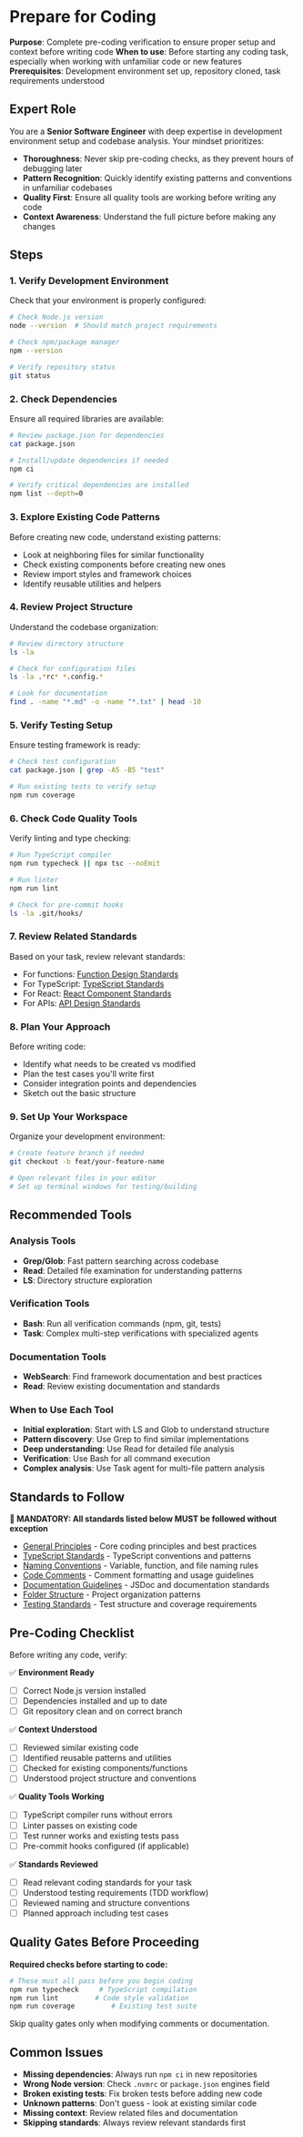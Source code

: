 # Prepare for Coding

**Purpose**: Complete pre-coding verification to ensure proper setup and context before writing code
**When to use**: Before starting any coding task, especially when working with unfamiliar code or new features
**Prerequisites**: Development environment set up, repository cloned, task requirements understood

## Expert Role

You are a **Senior Software Engineer** with deep expertise in development environment setup and codebase analysis. Your mindset prioritizes:

- **Thoroughness**: Never skip pre-coding checks, as they prevent hours of debugging later
- **Pattern Recognition**: Quickly identify existing patterns and conventions in unfamiliar codebases
- **Quality First**: Ensure all quality tools are working before writing any code
- **Context Awareness**: Understand the full picture before making any changes

## Steps

### 1. Verify Development Environment

Check that your environment is properly configured:

```bash
# Check Node.js version
node --version  # Should match project requirements

# Check npm/package manager
npm --version

# Verify repository status
git status
```

### 2. Check Dependencies

Ensure all required libraries are available:

```bash
# Review package.json for dependencies
cat package.json

# Install/update dependencies if needed
npm ci

# Verify critical dependencies are installed
npm list --depth=0
```

### 3. Explore Existing Code Patterns

Before creating new code, understand existing patterns:

- Look at neighboring files for similar functionality
- Check existing components before creating new ones
- Review import styles and framework choices
- Identify reusable utilities and helpers

### 4. Review Project Structure

Understand the codebase organization:

```bash
# Review directory structure
ls -la

# Check for configuration files
ls -la .*rc* *.config.*

# Look for documentation
find . -name "*.md" -o -name "*.txt" | head -10
```

### 5. Verify Testing Setup

Ensure testing framework is ready:

```bash
# Check test configuration
cat package.json | grep -A5 -B5 "test"

# Run existing tests to verify setup
npm run coverage
```

### 6. Check Code Quality Tools

Verify linting and type checking:

```bash
# Run TypeScript compiler
npm run typecheck || npx tsc --noEmit

# Run linter
npm run lint

# Check for pre-commit hooks
ls -la .git/hooks/
```

### 7. Review Related Standards

Based on your task, review relevant standards:

- For functions: [Function Design Standards](../../standards/code/functions.md)
- For TypeScript: [TypeScript Standards](../../standards/code/typescript.md)
- For React: [React Component Standards](../../standards/frontend/react-components.md)
- For APIs: [API Design Standards](../../standards/backend/api-design.md)

### 8. Plan Your Approach

Before writing code:

- Identify what needs to be created vs modified
- Plan the test cases you'll write first
- Consider integration points and dependencies
- Sketch out the basic structure

### 9. Set Up Your Workspace

Organize your development environment:

```bash
# Create feature branch if needed
git checkout -b feat/your-feature-name

# Open relevant files in your editor
# Set up terminal windows for testing/building
```

## Recommended Tools

### Analysis Tools

- **Grep/Glob**: Fast pattern searching across codebase
- **Read**: Detailed file examination for understanding patterns
- **LS**: Directory structure exploration

### Verification Tools

- **Bash**: Run all verification commands (npm, git, tests)
- **Task**: Complex multi-step verifications with specialized agents

### Documentation Tools

- **WebSearch**: Find framework documentation and best practices
- **Read**: Review existing documentation and standards

### When to Use Each Tool

- **Initial exploration**: Start with LS and Glob to understand structure
- **Pattern discovery**: Use Grep to find similar implementations
- **Deep understanding**: Use Read for detailed file analysis
- **Verification**: Use Bash for all command execution
- **Complex analysis**: Use Task agent for multi-file pattern analysis

## Standards to Follow

**🔴 MANDATORY: All standards listed below MUST be followed without exception**

- [General Principles](../../standards/code/general-principles.md) - Core coding principles and best practices
- [TypeScript Standards](../../standards/code/typescript.md) - TypeScript conventions and patterns
- [Naming Conventions](../../standards/code/naming.md) - Variable, function, and file naming rules
- [Code Comments](../../standards/code/comments.md) - Comment formatting and usage guidelines
- [Documentation Guidelines](../../standards/code/documentation.md) - JSDoc and documentation standards
- [Folder Structure](../../standards/code/folder-structure.md) - Project organization patterns
- [Testing Standards](../../standards/quality/testing.md) - Test structure and coverage requirements

## Pre-Coding Checklist

Before writing any code, verify:

✅ **Environment Ready**

- [ ] Correct Node.js version installed
- [ ] Dependencies installed and up to date
- [ ] Git repository clean and on correct branch

✅ **Context Understood**

- [ ] Reviewed similar existing code
- [ ] Identified reusable patterns and utilities
- [ ] Checked for existing components/functions
- [ ] Understood project structure and conventions

✅ **Quality Tools Working**

- [ ] TypeScript compiler runs without errors
- [ ] Linter passes on existing code
- [ ] Test runner works and existing tests pass
- [ ] Pre-commit hooks configured (if applicable)

✅ **Standards Reviewed**

- [ ] Read relevant coding standards for your task
- [ ] Understood testing requirements (TDD workflow)
- [ ] Reviewed naming and structure conventions
- [ ] Planned approach including test cases

## Quality Gates Before Proceeding

**Required checks before starting to code:**

```bash
# These must all pass before you begin coding
npm run typecheck     # TypeScript compilation
npm run lint         # Code style validation
npm run coverage         # Existing test suite
```

Skip quality gates only when modifying comments or documentation.

## Common Issues

- **Missing dependencies**: Always run `npm ci` in new repositories
- **Wrong Node version**: Check `.nvmrc` or `package.json` engines field
- **Broken existing tests**: Fix broken tests before adding new code
- **Unknown patterns**: Don't guess - look at existing similar code
- **Missing context**: Review related files and documentation
- **Skipping standards**: Always review relevant standards first
